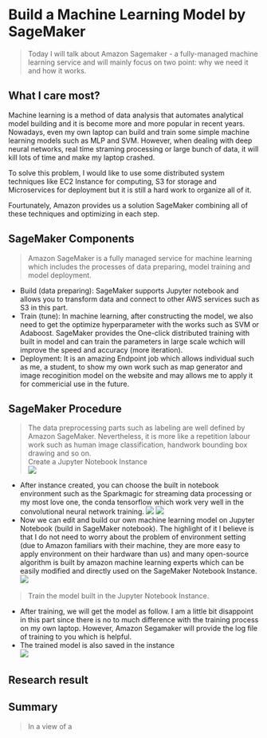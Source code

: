 # Build a Machine Learning Model by SageMaker

> Today I will talk about Amazon Sagemaker - a fully-managed machine learning service and will mainly focus on two point: why we need it and how it works.

## What I care most?
Machine learning is a method of data analysis that automates analytical model building and it is become more and more popular in recent years. Nowadays, even my own laptop can build and train some simple machine learning models such as MLP and SVM. However, when dealing with deep neural networks, real time straming processing or large bunch of data, it will kill lots of time and make my laptop crashed.  
  
To solve this problem, I would like to use some distributed system techniques like EC2 Instance for computing, S3 for storage and Microservices for deployment but it is still a hard work to organize all of it.  
  
Fourtunately, Amazon provides us a solution SageMaker combining all of these techniques and optimizing in each step.

## SageMaker Components
> Amazon SageMaker is a fully managed service for machine learning which includes the processes of data preparing, model training and model deployment. 
* Build (data preparing): SageMaker supports Jupyter notebook and allows you to transform data and connect to other AWS services such as S3 in this part. 
* Train (tune): In machine learning, after constructing the model, we also need to get the optimize hyperparameter with the works such as SVM or Adaboost. SageMaker provides the One-click distributed training with built in model and can train the parameters in large scale wchich will improve the speed and accuracy (more iteration).
* Deployment: It is an amazing Endpoint job which allows individual such as me, a student, to show my own work such as map generator and image recoginition model on the website and may allows me to apply it for commericial use in the future.

## SageMaker Procedure
> The data preprocessing parts such as labeling are well defined by Amazon SageMaker. Nevertheless, it is more like a repetition labour work such as human image classification, handwork bounding box drawing and so on.  
> Create a Jupyter Notebook Instance  
![](myinstance)
* After instance created, you can choose the built in notebook environment such as the Sparkmagic for streaming data processing or my most love one, the conda tensorflow which work very well in the convolutional neural network training.
![](sparkenv)  ![](tensorenv)
* Now we can edit and build our own machine learning model on Jupyter Notebook (build in SageMaker notebook). The highlight of it I believe is that I do not need to worry about the problem of environment setting (due to Amazon familiars with their machine, they are more easy to apply environment on their hardware than us) and many open-source algorithm is built by amazon machine learning experts which can be easily modified and directly used on the SageMaker Notebook Instance.
![](notebookedit)
> Train the model built in the Jupyter Notebook Instance.
* After training, we will get the model as follow. I am a little bit disappoint in this part since there is no to much difference with the training process on my own laptop. However, Amazon Segamaker will provide the log file of training to you which is helpful.
* The trained model is also saved in the instance  
![](mymodel)



## Research result

## Summary
> In a view of a 

